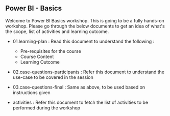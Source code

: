 ## Power BI - Basics
Welcome to Power BI Basics workshop. This is going to be a fully hands-on workshop. Please go through the below documents
to get an idea of what's the scope, list of activities and learning outcome.
* 01.learning-plan : Read this document to understand the following : 
	* Pre-requisites for the course
	* Course Content
	* Learning Outcome

* 02.case-questions-participants : Refer this document to understand the use-case to be covered in the session
* 03.case-questions-final : Same as above, to be used based on instructions given
* activities : Refer this document to fetch the list of activities to be performed during the workshop
